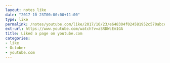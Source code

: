 ```yaml
---
layout: notes_like
date: "2017-10-23T00:00:00+11:00"
type: like
permalink: /notes/youtube.com/like/2017/10/23/e648304f024581952c570abced2801f85e6c7656.html
ext-url: https://www.youtube.com/watch?v=aSRDWcEm1GA
title: Liked a page on youtube.com
categories:
- like
- October
- youtube.com
---
```

